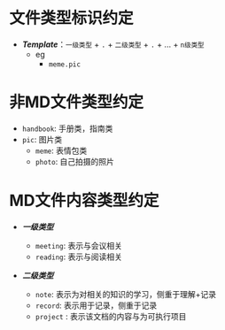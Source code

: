# 文件类型标识约定

- ***Template***：`一级类型` + `.` + `二级类型` + `.` + ... + `n级类型`
	- eg
		- `meme.pic`

# 非MD文件类型约定

- `handbook`: 手册类，指南类
- `pic`: 图片类
	- `meme`: 表情包类
	- `photo`: 自己拍摄的照片

# MD文件内容类型约定

- ***一级类型***
	- `meeting`: 表示与会议相关
	- `reading`: 表示与阅读相关

- ***二级类型***
	- `note`: 表示为对相关的知识的学习，侧重于理解+记录
	- `record`: 表示用于记录，侧重于记录
	- `project` : 表示该文档的内容与为可执行项目